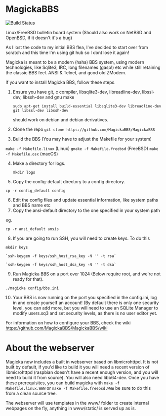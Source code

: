 # MagickaBBS

[![Build Status](https://build.magickabbs.com/buildStatus/icon?job=MagickaBBS-Linux)](https://build.magickabbs.com/job/MagickaBBS-Linux)

Linux/FreeBSD bulletin board system (Should also work on NetBSD and OpenBSD, if it doesn't it's a bug)

As I lost the code to my initial BBS flea, I've decided to start over from scratch and this time I'm using git hub so I dont
lose it again!

Magicka is meant to be a modern (haha) BBS system, using modern technologies, like Sqlite3, IRC, long filenames (gasp!) etc
while still retaining the classic BBS feel. ANSI & Telnet, and good old ZModem.

If you want to install Magicka BBS, follow these steps.

1. Ensure you have git, c compiler, libsqlite3-dev, libreadline-dev, libssl-dev, libssh-dev and gnu make

   `sudo apt-get install build-essential libsqlite3-dev libreadline-dev git libssl-dev libssh-dev`

   should work on debian and debian derivatives.
2. Clone the repo `git clone https://github.com/MagickaBBS/MagickaBBS`

3. Build the BBS (You may have to adjust the Makefile for your system)

  `make -f Makefile.linux` (Linux) `gmake -f Makefile.freebsd` (FreeBSD) `make -f Makefile.osx` (macOS)

4. Make a directory for logs.

	`mkdir logs`

5. Copy the config-default directory to a config directory.

  `cp -r config_default config`

6. Edit the config files and update essential information, like system paths and BBS name etc
7. Copy the ansi-default directory to the one specified in your system path

  eg.

  `cp -r ansi_default ansis`

8. If you are going to run SSH, you will need to create keys. To do this

  `mkdir keys`

	`ssh-keygen -f keys/ssh_host_rsa_key -N '' -t rsa`
	
	`ssh-keygen -f keys/ssh_host_dsa_key -N '' -t dsa`

9. Run Magicka BBS on a port over 1024 (Below require root, and we're not ready for that).

  `./magicka config/bbs.ini`

10. Your BBS is now running on the port you specified in the config.ini, log in and create yourself an account! (By default there is only one security level, you can add more,
but you will need to use an SQLite Manager to modify users.sq3 and set security levels, as there is no user editor yet.

For information on how to configure your BBS, check the wiki https://github.com/MagickaBBS/MagickaBBS/wiki

# About the webserver

Magicka now includes a built in webserver based on libmicrohttpd. It is not built by default, if you'd like to build it you will
need a recent version of libmicrohttpd (raspbian doesn't have a recent enough version, and you will need to build it from source).
You will also need libb64-dev. Once you have these prerequisites, you can build magicka with `make -f Makefile.linux.WWW` or 
`make -f Makefile.freebsd.WWW` be sure to do this from a clean source tree.

The webserver will use templates in the www/ folder to create internal webpages on the fly, anything in www/static/ is served up as is.

